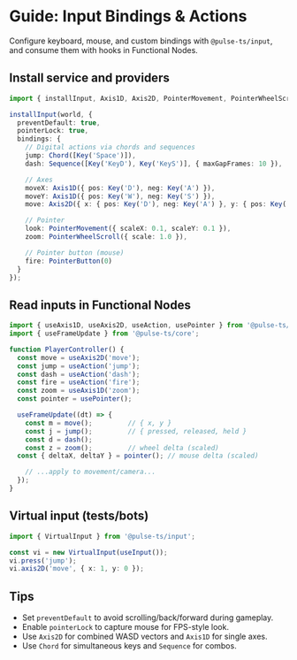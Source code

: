 # Guide: Input Bindings & Actions

Configure keyboard, mouse, and custom bindings with `@pulse-ts/input`, and consume them with hooks in Functional Nodes.

## Install service and providers

```ts
import { installInput, Axis1D, Axis2D, PointerMovement, PointerWheelScroll, PointerButton, Key, Chord, Sequence } from '@pulse-ts/input';

installInput(world, {
  preventDefault: true,
  pointerLock: true,
  bindings: {
    // Digital actions via chords and sequences
    jump: Chord([Key('Space')]),
    dash: Sequence([Key('KeyD'), Key('KeyS')], { maxGapFrames: 10 }),

    // Axes
    moveX: Axis1D({ pos: Key('D'), neg: Key('A') }),
    moveY: Axis1D({ pos: Key('W'), neg: Key('S') }),
    move: Axis2D({ x: { pos: Key('D'), neg: Key('A') }, y: { pos: Key('W'), neg: Key('S') } }),

    // Pointer
    look: PointerMovement({ scaleX: 0.1, scaleY: 0.1 }),
    zoom: PointerWheelScroll({ scale: 1.0 }),

    // Pointer button (mouse)
    fire: PointerButton(0)
  }
});
```

## Read inputs in Functional Nodes

```ts
import { useAxis1D, useAxis2D, useAction, usePointer } from '@pulse-ts/input';
import { useFrameUpdate } from '@pulse-ts/core';

function PlayerController() {
  const move = useAxis2D('move');
  const jump = useAction('jump');
  const dash = useAction('dash');
  const fire = useAction('fire');
  const zoom = useAxis1D('zoom');
  const pointer = usePointer();

  useFrameUpdate((dt) => {
    const m = move();         // { x, y }
    const j = jump();         // { pressed, released, held }
    const d = dash();
    const z = zoom();         // wheel delta (scaled)
  const { deltaX, deltaY } = pointer(); // mouse delta (scaled)

    // ...apply to movement/camera...
  });
}
```

## Virtual input (tests/bots)

```ts
import { VirtualInput } from '@pulse-ts/input';

const vi = new VirtualInput(useInput());
vi.press('jump');
vi.axis2D('move', { x: 1, y: 0 });
```

## Tips

- Set `preventDefault` to avoid scrolling/back/forward during gameplay.
- Enable `pointerLock` to capture mouse for FPS-style look.
- Use `Axis2D` for combined WASD vectors and `Axis1D` for single axes.
- Use `Chord` for simultaneous keys and `Sequence` for combos.
